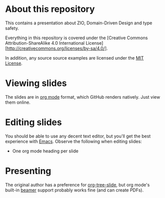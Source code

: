 # About this repository

This contains a presentation about ZIO, Domain-Driven Design and type safety.

Everything in this repository is covered under the
[Creative Commons Attribution-ShareAlike 4.0 International License][http://creativecommons.org/licenses/by-sa/4.0/].

In addition, any source source examples are licensed under the [MIT License](https://mit-license.org/).

# Viewing slides

The slides are in [org mode](https://orgmode.org/) format, which GitHub renders natively. Just view them online.

# Editing slides

You should be able to use any decent text editor, but you'll get the best experience with [Emacs](https://www.gnu.org/software/emacs/). Observe the following when editing slides:

- One org mode heading per slide

# Presenting

The original author has a preference for [org-tree-slide](https://github.com/takaxp/org-tree-slide), but org mode's built-in [beamer](https://orgmode.org/worg/exporters/beamer/tutorial.html) support probably works fine (and can create PDFs).
